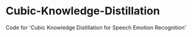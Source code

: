 # Cubic-Knowledge-Distillation
Code for 'Cubic Knowledge Distillation for Speech Emotion Recognition'
